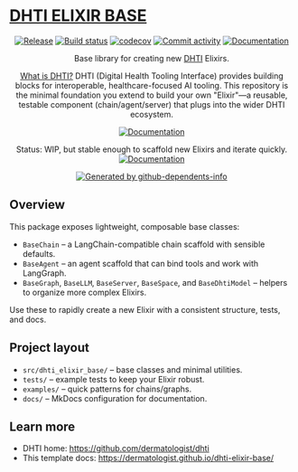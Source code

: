 # [DHTI ELIXIR BASE](https://github.com/dermatologist/dhti)

<div align="center">

[![Release](https://img.shields.io/github/v/release/dermatologist/dhti-elixir-base)](https://img.shields.io/github/v/release/dermatologist/dhti-elixir-base)
[![Build status](https://img.shields.io/github/actions/workflow/status/dermatologist/dhti-elixir-base/pytest.yml?branch=main)](https://github.com/dermatologist/dhti-elixir-base/actions/workflows/pytest.yml?query=branch%3Amain)
[![codecov](https://codecov.io/gh/dermatologist/dhti-elixir-base/branch/main/graph/badge.svg)](https://codecov.io/gh/dermatologist/dhti-elixir-base)
[![Commit activity](https://img.shields.io/github/commit-activity/m/dermatologist/dhti-elixir-base)](https://img.shields.io/github/commit-activity/m/dermatologist/dhti-elixir-base)
[![Documentation](https://badgen.net/badge/icon/documentation?icon=libraries&label)](https://dermatologist.github.io/dhti-elixir-base/)

Base library for creating new [DHTI](https://github.com/dermatologist/dhti) Elixirs.

[What is DHTI?](https://github.com/dermatologist/dhti) DHTI (Digital Health Tooling Interface) provides building blocks for interoperable, healthcare-focused AI tooling. This repository is the minimal foundation you extend to build your own "Elixir"—a reusable, testable component (chain/agent/server) that plugs into the wider DHTI ecosystem.

[![Documentation](https://badgen.net/badge/icon/documentation?icon=libraries&label)](https://dermatologist.github.io/dhti-elixir-base/)

Status: WIP, but stable enough to scaffold new Elixirs and iterate quickly.
[![Documentation](https://badgen.net/badge/icon/documentation?icon=libraries&label)](https://dermatologist.github.io/dhti-elixir-base/)
<!-- gh-dependents-info-used-by-start -->
[![Generated by github-dependents-info](https://img.shields.io/static/v1?label=Used%20by&message=13&color=informational&logo=slickpic)](https://github.com/dermatologist/dhti-elixir-base/blob/main/docs/github-dependents-info.md)<!-- gh-dependents-info-used-by-end -->

</div>

## Overview

This package exposes lightweight, composable base classes:

- `BaseChain` – a LangChain-compatible chain scaffold with sensible defaults.
- `BaseAgent` – an agent scaffold that can bind tools and work with LangGraph.
- `BaseGraph`, `BaseLLM`, `BaseServer`, `BaseSpace`, and `BaseDhtiModel` – helpers to organize more complex Elixirs.

Use these to rapidly create a new Elixir with a consistent structure, tests, and docs.


## Project layout

- `src/dhti_elixir_base/` – base classes and minimal utilities.
- `tests/` – example tests to keep your Elixir robust.
- `examples/` – quick patterns for chains/graphs.
- `docs/` – MkDocs configuration for documentation.


## Learn more

- DHTI home: https://github.com/dermatologist/dhti
- This template docs: https://dermatologist.github.io/dhti-elixir-base/



